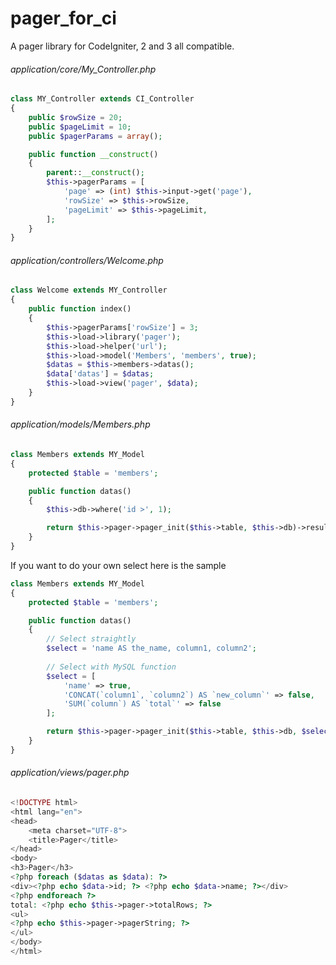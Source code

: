 # pager_for_ci
A pager library for CodeIgniter, 2 and 3 all compatible.

###### application/core/My_Controller.php

```php
class MY_Controller extends CI_Controller
{
    public $rowSize = 20;
    public $pageLimit = 10;
    public $pagerParams = array();

    public function __construct()
    {
        parent::__construct();
        $this->pagerParams = [
            'page' => (int) $this->input->get('page'),
            'rowSize' => $this->rowSize,
            'pageLimit' => $this->pageLimit,
        ];
    }
}
```

###### application/controllers/Welcome.php

```php
class Welcome extends MY_Controller
{
    public function index()
    {
        $this->pagerParams['rowSize'] = 3;
        $this->load->library('pager');
        $this->load->helper('url');
        $this->load->model('Members', 'members', true);
        $datas = $this->members->datas();
        $data['datas'] = $datas;
        $this->load->view('pager', $data);
    }
}
```

###### application/models/Members.php

```php
class Members extends MY_Model
{
    protected $table = 'members';

    public function datas()
    {
        $this->db->where('id >', 1);

        return $this->pager->pager_init($this->table, $this->db)->result_array();
    }
}
```

If you want to do your own select here is the sample

```php
class Members extends MY_Model
{
    protected $table = 'members';

    public function datas()
    {
        // Select straightly
        $select = 'name AS the_name, column1, column2';
        
        // Select with MySQL function
        $select = [
            'name' => true,
            'CONCAT(`column1`, `column2`) AS `new_column`' => false,
            'SUM(`column`) AS `total`' => false
        ];

        return $this->pager->pager_init($this->table, $this->db, $select)->result_array();
    }
}

```

###### application/views/pager.php

```php
<!DOCTYPE html>
<html lang="en">
<head>
    <meta charset="UTF-8">
    <title>Pager</title>
</head>
<body>
<h3>Pager</h3>
<?php foreach ($datas as $data): ?>
<div><?php echo $data->id; ?> <?php echo $data->name; ?></div>
<?php endforeach ?>
total: <?php echo $this->pager->totalRows; ?>
<ul>
<?php echo $this->pager->pagerString; ?>
</ul>
</body>
</html>
```
